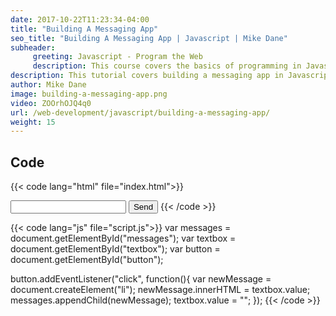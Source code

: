 ```yaml
---
date: 2017-10-22T11:23:34-04:00
title: "Building A Messaging App"
seo_title: "Building A Messaging App | Javascript | Mike Dane"
subheader:
     greeting: Javascript - Program the Web
     description: This course covers the basics of programming in Javascript. Work your way through the videos and we'll teach you everything you need to know to make your website more responsive!
description: This tutorial covers building a messaging app in Javascript.
author: Mike Dane
image: building-a-messaging-app.png
video: ZOOrhOJQ4q0
url: /web-development/javascript/building-a-messaging-app/
weight: 15
---
```


## Code

{{< code lang="html" file="index.html">}}
<ul id="messages"></ul>
<input id="textbox" type="text">
<button id="button">Send</button>
<script src="script.js"></script>
{{< /code >}}

{{< code lang="js" file="script.js">}}
var messages = document.getElementById("messages");
var textbox = document.getElementById("textbox");
var button = document.getElementById("button");

button.addEventListener("click", function(){
     var newMessage = document.createElement("li");
     newMessage.innerHTML = textbox.value;
     messages.appendChild(newMessage);
     textbox.value = "";
});
{{< /code >}}
